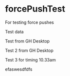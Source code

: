 # forcePushTest
For testing force pushes

Test data

Test from GH Desktop

Test 2 from GH Desktop

Test 3 for timing 10.33am

efaswesdfdfs

